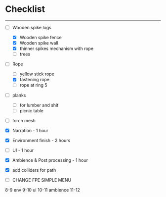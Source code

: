 # Checklist
---
- [ ] Wooden spike logs
	- [x] Wooden spike fence
	- [x] Wooden spike wall
	- [x] thinner spikes mechanism with rope
	- [ ] trees
- [ ] Rope
	- [ ] yellow stick rope
	- [x] fastening rope
	- [ ] rope at ring 5
- [ ] planks
	- [ ] for lumber and shit
	- [ ] picnic table
- [ ] torch mesh

- [x] Narration - 1 hour
- [x] Environment finish - 2 hours
- [ ] UI - 1 hour
- [x] Ambience & Post processing - 1 hour
- [x] add colliders for path
- [ ] CHANGE FPE SIMPLE MENU

8-9 env
9-10 ui
10-11 ambience
11-12
